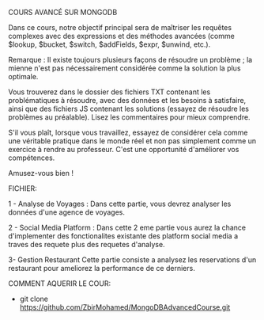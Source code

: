 COURS AVANCÉ SUR MONGODB

Dans ce cours, notre objectif principal sera de maîtriser les requêtes complexes avec des expressions et des méthodes avancées (comme $lookup, $bucket, $switch, $addFields, $expr, $unwind, etc.).

Remarque : Il existe toujours plusieurs façons de résoudre un problème ; la mienne n'est pas nécessairement considérée comme la solution la plus optimale.

Vous trouverez dans le dossier des fichiers TXT contenant les problématiques à résoudre, avec des données et les besoins à satisfaire, ainsi que des fichiers JS contenant les solutions (essayez de résoudre les problèmes au préalable). Lisez les commentaires pour mieux comprendre.

S'il vous plaît, lorsque vous travaillez, essayez de considérer cela comme une véritable pratique dans le monde réel et non pas simplement comme un exercice à rendre au professeur. C'est une opportunité d'améliorer vos compétences.

Amusez-vous bien !

FICHIER:

  1 - Analyse de Voyages :
    Dans cette partie, vous devrez analyser les données d'une agence de voyages.
  
  2 - Social Media Platform :
    Dans cette 2 eme partie vous aurez la chance d'implementer des fonctionalites existante des platform social media a traves des requete plus des requetes d'analyse.
  
  3- Gestion Restaurant
    Cette partie consiste a analysez les reservations d'un restaurant pour ameliorez la performance de ce derniers.

COMMENT AQUERIR LE COUR:

  - git clone https://github.com/ZbirMohamed/MongoDBAdvancedCourse.git
